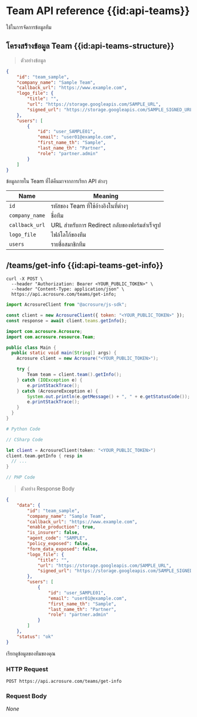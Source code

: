 # Team API reference {{id:api-teams}}

ใช้ในการจัดการข้อมูลทีม

## โครงสร้างข้อมูล Team {{id:api-teams-structure}}

> ตัวอย่างข้อมูล

```json
{
    "id": "team_sample",
    "company_name": "Sample Team",
    "callback_url": "https://www.example.com",
    "logo_file": {
        "title": "",
        "url": "https://storage.googleapis.com/SAMPLE_URL",
        "signed_url": "https://storage.googleapis.com/SAMPLE_SIGNED_URL"
    },
    "users": [
        {
            "id": "user_SAMPLE01",
            "email": "user01@example.com",
            "first_name_th": "Sample",
            "last_name_th": "Partner",
            "role": "partner.admin"
        }
    ]
}
```

ข้อมูลภายใน Team ที่ได้คืนมาจากการเรียก API ต่างๆ

| Name           | Meaning                                      |
| -------------- | -------------------------------------------- |
| `id`           | รหัสของ Team ที่ใช้อ้างอิงในที่ต่างๆ         |
| `company_name` | ชื่อทีม                                      |
| `callback_url` | URL สำหรับการ Redirect กลับของฟอร์มสำเร็จรูป |
| `logo_file`    | ไฟล์โลโก้ของทีม                              |
| `users`        | รายชื่อสมาชิกทีม                             |

## /teams/get-info {{id:api-teams-get-info}}

```shell
curl -X POST \
  --header "Authorization: Bearer <YOUR_PUBLIC_TOKEN>" \
  --header "Content-Type: application/json" \
  https://api.acrosure.com/teams/get-info;
```

```javascript
import AcrosureClient from "@acrosure/js-sdk";

const client = new AcrosureClient({ token: "<YOUR_PUBLIC_TOKEN>" });
const response = await client.teams.getInfo();
```

```java
import com.acrosure.Acrosure;
import com.acrosure.resource.Team;

public class Main {
  public static void main(String[] args) {
    Acrosure client = new Acrosure("<YOUR_PUBLIC_TOKEN>");

    try {
        Team team = client.team().getInfo();
    } catch (IOException e) {
        e.printStackTrace();
    } catch (AcrosureException e) {
        System.out.println(e.getMessage() + ", " + e.getStatusCode());
        e.printStackTrace();
    }
  }
}
```

```python
# Python Code
```

```csharp
// CSharp Code
```

```swift
let client = AcrosureClient(token: "<YOUR_PUBLIC_TOKEN>")
client.team.getInfo { resp in
  // ...
}
```

```php
// PHP Code
```

> ตัวอย่าง Response Body

```json
{
    "data": {
        "id": "team_sample",
        "company_name": "Sample Team",
        "callback_url": "https://www.example.com",
        "enable_production": true,
        "is_insurer": false,
        "agent_code": "SAMPLE",
        "policy_exposed": false,
        "form_data_exposed": false,
        "logo_file": {
            "title": "",
            "url": "https://storage.googleapis.com/SAMPLE_URL",
            "signed_url": "https://storage.googleapis.com/SAMPLE_SIGNED_URL"
        },
        "users": [
            {
                "id": "user_SAMPLE01",
                "email": "user01@example.com",
                "first_name_th": "Sample",
                "last_name_th": "Partner",
                "role": "partner.admin"
            }
        ]
    },
    "status": "ok"
}
```

เรียกดูข้อมูลของทีมของคุณ

### HTTP Request

`POST https://api.acrosure.com/teams/get-info`

### Request Body

_None_
